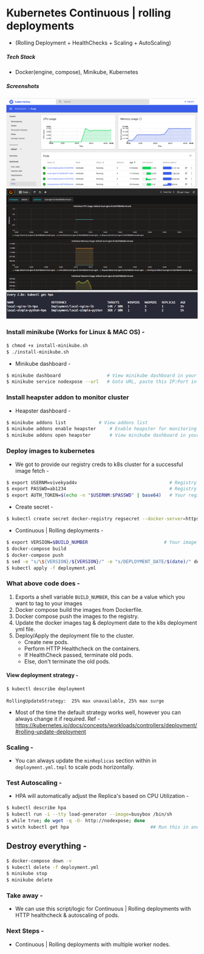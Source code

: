 # Kubernetes Continuous | rolling deployments 
- (Rolling Deployment + HealthChecks + Scaling + AutoScaling)
##### Tech Stack
- Docker(engine, compose), Minikube, Kubernetes

##### Screenshots
![alt tag](https://github.com/vivekyad4v/public-images/raw/master/kubernetes/minikube-heapster-kubernetes-hpa.png "Minikube Heapster k8s")
![alt tag](https://github.com/vivekyad4v/public-images/raw/master/kubernetes/heapster.png "Heapster")
![alt tag](https://github.com/vivekyad4v/public-images/raw/master/kubernetes/kubernetes-hpa-load-test.png "K8s HPA load test")


### Install minikube (Works for Linux & MAC OS) - 
```sh
$ chmod +x install-minikube.sh
$ ./install-minikube.sh
```

- Minikube dashboard -
```sh
$ minikube dashboard                 # View minikube dashboard in your browser
$ minikube service nodexpose --url   # Goto URL, paste this IP:Port in your browser
```

### Install heapster addon to monitor cluster
- Heapster dashboard -
```sh
$ minikube addons list		      # View addons list
$ minikube addons enable heapster     # Enable heapster for monitoring
$ minikube addons open heapster       # View minikube dashboard in your browser
```

### Deploy images to kubernetes 
- We got to provide our registry creds to k8s cluster for a successful image fetch - 
```sh
$ export USERNM=vivekyad4v                                  # Registry username
$ export PASSWD=ab1234                                      # Registry passowrd
$ export AUTH_TOKEN=$(echo -n "$USERNM:$PASSWD" | base64)   # Your registry auth token
```

- Create secret -
```sh
$ kubectl create secret docker-registry regsecret --docker-server=https://index.docker.io/v1/ --docker-username=$USERNM --docker-password=$PASSWD --docker-email=vivekyad4v@gmail.com
```

- Continuous | Rolling deployments - 
```sh
$ export VERSION=$BUILD_NUMBER                            # Your image tag(BUILD_NUMBER)
$ docker-compose build   
$ docker-compose push
$ sed -e "s/\${VERSION}/${VERSION}/" -e "s/DEPLOYMENT_DATE/$(date)/" deployment.yml.tmpl > deployment.yml
$ kubectl apply -f deployment.yml
```

### What above code does - 
1. Exports a shell variable `BUILD_NUMBER`, this can be a value which you want to tag to your images
2. Docker compose build the images from Dockerfile. 
3. Docker compose push the images to the registry.
4. Update the docker images tag & deployment date to the k8s deployment yml file.
5. Deploy/Apply the deployment file to the cluster.
   - Create new pods.
   - Perform HTTP Healthcheck on the containers.
   - If HealthCheck passed, terminate old pods.
   - Else, don't terminate the old pods.

#### View deployment strategy - 
```sh
$ kubectl describe deployment
```
`RollingUpdateStrategy:  25% max unavailable, 25% max surge`
- Most of the time the default strategy works well, however you can always change it if required.
Ref - https://kubernetes.io/docs/concepts/workloads/controllers/deployment/#rolling-update-deployment


### Scaling -

- You can always update the `minReplicas` section within in `deployment.yml.tmpl` to scale pods horizontally.

### Test Autoscaling - 

 - HPA will automatically adjust the Replica's based on CPU Utilization - 
```sh
$ kubectl describe hpa
$ kubectl run -i --tty load-generator --image=busybox /bin/sh
$ while true; do wget -q -O- http://nodexpose; done
$ watch kubectl get hpa                              ## Run this in another tty to view autoscaling actions
```

## Destroy everything -

```sh
$ docker-compose down -v
$ kubectl delete -f deployment.yml
$ minikube stop
$ minikube delete
```

### Take away -
 - We can use this script/logic for Continuous | Rolling deployments with HTTP healthcheck & autoscaling of pods.

### Next Steps - 
- Continuous | Rolling deployments with multiple worker nodes.

